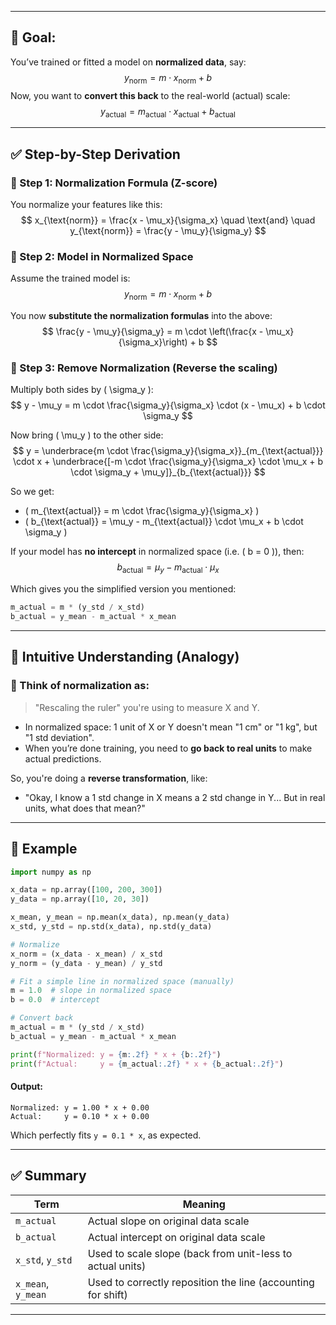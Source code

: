 
---

## 🚩 **Goal:**
You’ve trained or fitted a model on **normalized data**, say:
$$
y_{\text{norm}} = m \cdot x_{\text{norm}} + b
$$
Now, you want to **convert this back** to the real-world (actual) scale:
$$
y_{\text{actual}} = m_{\text{actual}} \cdot x_{\text{actual}} + b_{\text{actual}}
$$

---

## ✅ **Step-by-Step Derivation**

### 🔹 Step 1: Normalization Formula (Z-score)
You normalize your features like this:
$$
x_{\text{norm}} = \frac{x - \mu_x}{\sigma_x} \quad \text{and} \quad y_{\text{norm}} = \frac{y - \mu_y}{\sigma_y}
$$

### 🔹 Step 2: Model in Normalized Space
Assume the trained model is:
$$
y_{\text{norm}} = m \cdot x_{\text{norm}} + b
$$

You now **substitute the normalization formulas** into the above:
$$
\frac{y - \mu_y}{\sigma_y} = m \cdot \left(\frac{x - \mu_x}{\sigma_x}\right) + b
$$

### 🔹 Step 3: Remove Normalization (Reverse the scaling)
Multiply both sides by \( \sigma_y \):
$$
y - \mu_y = m \cdot \frac{\sigma_y}{\sigma_x} \cdot (x - \mu_x) + b \cdot \sigma_y
$$

Now bring \( \mu_y \) to the other side:
$$
y = \underbrace{m \cdot \frac{\sigma_y}{\sigma_x}}_{m_{\text{actual}}} \cdot x + \underbrace{[-m \cdot \frac{\sigma_y}{\sigma_x} \cdot \mu_x + b \cdot \sigma_y + \mu_y]}_{b_{\text{actual}}}
$$

So we get:
- \( m_{\text{actual}} = m \cdot \frac{\sigma_y}{\sigma_x} \)
- \( b_{\text{actual}} = \mu_y - m_{\text{actual}} \cdot \mu_x + b \cdot \sigma_y \)

If your model has **no intercept** in normalized space (i.e. \( b = 0 \)), then:
$$
b_{\text{actual}} = \mu_y - m_{\text{actual}} \cdot \mu_x
$$

Which gives you the simplified version you mentioned:
```python
m_actual = m * (y_std / x_std)
b_actual = y_mean - m_actual * x_mean
```

---

## 🧠 **Intuitive Understanding (Analogy)**

### 🎯 Think of normalization as:
> "Rescaling the ruler" you're using to measure X and Y.

- In normalized space: 1 unit of X or Y doesn't mean "1 cm" or "1 kg", but "1 std deviation".
- When you’re done training, you need to **go back to real units** to make actual predictions.

So, you're doing a **reverse transformation**, like:
- "Okay, I know a 1 std change in X means a 2 std change in Y... But in real units, what does that mean?"

---

## 🧪 **Example**

```python
import numpy as np

x_data = np.array([100, 200, 300])
y_data = np.array([10, 20, 30])

x_mean, y_mean = np.mean(x_data), np.mean(y_data)
x_std, y_std = np.std(x_data), np.std(y_data)

# Normalize
x_norm = (x_data - x_mean) / x_std
y_norm = (y_data - y_mean) / y_std

# Fit a simple line in normalized space (manually)
m = 1.0  # slope in normalized space
b = 0.0  # intercept

# Convert back
m_actual = m * (y_std / x_std)
b_actual = y_mean - m_actual * x_mean

print(f"Normalized: y = {m:.2f} * x + {b:.2f}")
print(f"Actual:     y = {m_actual:.2f} * x + {b_actual:.2f}")
```

#### Output:
```
Normalized: y = 1.00 * x + 0.00
Actual:     y = 0.10 * x + 0.00
```

Which perfectly fits `y = 0.1 * x`, as expected.

---

## ✅ Summary

| Term                | Meaning                                                            |
|---------------------|--------------------------------------------------------------------|
| `m_actual`          | Actual slope on original data scale                                |
| `b_actual`          | Actual intercept on original data scale                            |
| `x_std`, `y_std`    | Used to scale slope (back from unit-less to actual units)          |
| `x_mean`, `y_mean`  | Used to correctly reposition the line (accounting for shift)       |

---

